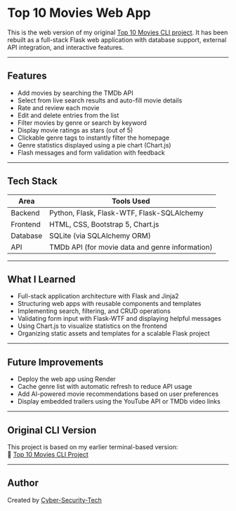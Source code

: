 # Top 10 Movies Web App

This is the web version of my original [Top 10 Movies CLI project](https://github.com/Cyber-Security-Tech/top-10-movies). It has been rebuilt as a full-stack Flask web application with database support, external API integration, and interactive features.

---

## Features

- Add movies by searching the TMDb API
- Select from live search results and auto-fill movie details
- Rate and review each movie
- Edit and delete entries from the list
- Filter movies by genre or search by keyword
- Display movie ratings as stars (out of 5)
- Clickable genre tags to instantly filter the homepage
- Genre statistics displayed using a pie chart (Chart.js)
- Flash messages and form validation with feedback

---

## Tech Stack

| Area        | Tools Used                                      |
|-------------|--------------------------------------------------|
| Backend     | Python, Flask, Flask-WTF, Flask-SQLAlchemy      |
| Frontend    | HTML, CSS, Bootstrap 5, Chart.js                |
| Database    | SQLite (via SQLAlchemy ORM)                     |
| API         | TMDb API (for movie data and genre information) |

---

## What I Learned

- Full-stack application architecture with Flask and Jinja2
- Structuring web apps with reusable components and templates
- Implementing search, filtering, and CRUD operations
- Validating form input with Flask-WTF and displaying helpful messages
- Using Chart.js to visualize statistics on the frontend
- Organizing static assets and templates for a scalable Flask project

---

## Future Improvements

- Deploy the web app using Render
- Cache genre list with automatic refresh to reduce API usage
- Add AI-powered movie recommendations based on user preferences
- Display embedded trailers using the YouTube API or TMDb video links

---

## Original CLI Version

This project is based on my earlier terminal-based version:  
🔗 [Top 10 Movies CLI Project](https://github.com/Cyber-Security-Tech/top-10-movies)

---

## Author

Created by [Cyber-Security-Tech](https://github.com/Cyber-Security-Tech)